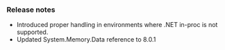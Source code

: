 ### Release notes

<!-- Please add your release notes in the following format:
- My change description (#PR)
-->
- Introduced proper handling in environments where .NET in-proc is not supported.
- Updated System.Memory.Data reference to 8.0.1
